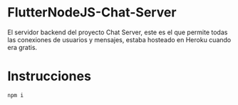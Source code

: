 # FlutterNodeJS-Chat-Server

El servidor backend del proyecto Chat Server, este es el que permite todas las conexiones de usuarios y mensajes, estaba hosteado en Heroku cuando era gratis.

# Instrucciones
```
npm i
```
